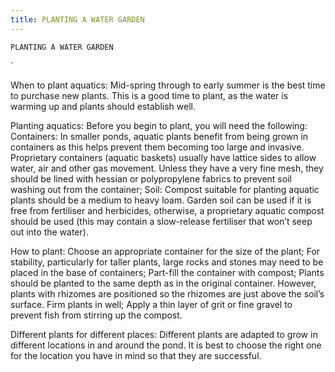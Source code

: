 ```yaml
---
title: PLANTING A WATER GARDEN
---
```

`PLANTING A WATER GARDEN`

`

When to plant aquatics:
Mid-spring through to early summer is the best time to purchase new plants. This is a good time to plant, as the water is warming up and plants should establish well.

Planting aquatics:
Before you begin to plant, you will need the following:
Containers:
In smaller ponds, aquatic plants benefit from being grown in containers as this helps prevent them becoming too large and invasive.  Proprietary containers (aquatic baskets) usually have lattice sides to allow water, air and other gas movement.  Unless they have a very fine mesh, they should be lined with hessian or polypropylene fabrics to prevent soil washing out from the container;
Soil:
Compost suitable for planting aquatic plants should be a medium to heavy loam.  Garden soil can be used if it is free from fertiliser and herbicides, otherwise, a proprietary aquatic compost should be used (this may contain a slow-release fertiliser that won’t seep out into the water).

How to plant:
Choose an appropriate container for the size of the plant;
For stability, particularly for taller plants, large rocks and stones may need to be placed in the base of containers;
Part-fill the container with compost;
Plants should be planted to the same depth as in the original container.  However, plants with rhizomes are positioned so the rhizomes are just above the soil’s surface.  Firm plants in well;
Apply a thin layer of grit or fine gravel to prevent fish from stirring up the compost.

Different plants for different places:
Different plants are adapted to grow in different locations in and around the pond.  It is best to choose the right one for the location you have in mind so that they are successful.
